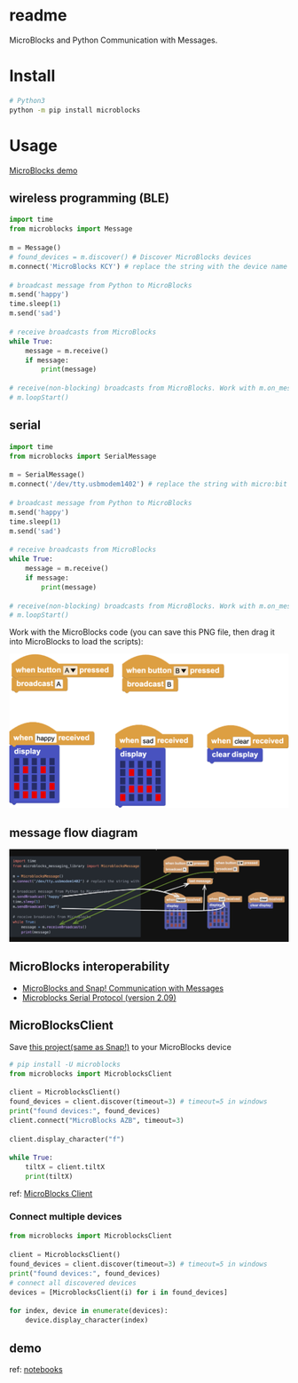 # readme

MicroBlocks and Python Communication with Messages.

# Install

```bash
# Python3
python -m pip install microblocks
```

# Usage

[MicroBlocks demo](https://microblocksfun.cn/run/microblocks.html#project=projectName%20%27%27%0A%0Amodule%20main%0Aauthor%20unknown%0Aversion%201%200%20%0Adescription%20%27%27%0A%0Ascript%20335%2093%20%7B%0AwhenBroadcastReceived%20%27sad%27%0A%27%5Bdisplay%3AmbDisplay%5D%27%2018284864%0A%7D%0A%0Ascript%2091%20116%20%7B%0AwhenBroadcastReceived%20%27happy%27%0A%27%5Bdisplay%3AmbDisplay%5D%27%2015237440%0A%7D%0A%0Ascript%20124%20309%20%7B%0AwhenStarted%0Aforever%20%7B%0A%20%20waitMillis%203000%0A%20%20sendBroadcast%20%27hello%20world%27%0A%7D%0A%7D%0A%0A%0Amodule%20%27LED%20Display%27%20Output%0Aauthor%20MicroBlocks%0Aversion%201%205%20%0Atags%20pixel%20matrix%20led%20tft%20%0Adescription%20%27Display%20primitives%20for%20the%205x5%20LED%20display%20on%20the%20BBC%20micro%3Abit%2C%20Calliope%20mini%20and%20M5Atom%20Matrix.%20Boards%20with%20TFT%20displays%20%28such%20as%20the%20Citilab%20ED1%20or%20the%20M5Stack%20family%29%20support%20these%20primitives%20with%20a%20simulated%20%22fat%20pixel%22%20display.%27%0Avariables%20_stop_scrolling_text%20%0A%0A%20%20spec%20%27%20%27%20%27%5Bdisplay%3AmbDisplay%5D%27%20%27display%20_%27%20%27microbitDisplay%27%2015237440%0A%20%20spec%20%27%20%27%20%27_set%20display%20color%27%20%27set%20display%20color%20_%27%20%27color%27%0A%20%20spec%20%27%20%27%20%27%5Bdisplay%3AmbDisplayOff%5D%27%20%27clear%20display%27%0A%20%20space%0A%20%20spec%20%27%20%27%20%27%5Bdisplay%3AmbPlot%5D%27%20%27plot%20x%20_%20y%20_%27%20%27num%20num%27%203%203%0A%20%20spec%20%27%20%27%20%27%5Bdisplay%3AmbUnplot%5D%27%20%27unplot%20x%20_%20y%20_%27%20%27num%20num%27%203%203%0A%20%20space%0A%20%20spec%20%27%20%27%20%27displayCharacter%27%20%27display%20character%20_%27%20%27str%27%20%27A%27%0A%20%20spec%20%27%20%27%20%27scroll_text%27%20%27scroll%20text%20_%20%3A%20pausing%20_%20ms%27%20%27str%20num%27%20%27HELLO%20ROSA%21%27%20100%0A%20%20spec%20%27%20%27%20%27stopScrollingText%27%20%27stop%20scrolling%27%0A%0Ato%20%27_set%20display%20color%27%20color%20%7B%0A%20%20callCustomCommand%20%27%5Bdisplay%3AmbSetColor%5D%27%20%28%27%5Bdata%3AmakeList%5D%27%20color%29%0A%7D%0A%0Ato%20displayCharacter%20s%20%7B%0A%20%20s%20%3D%20%28%27%5Bdata%3Ajoin%5D%27%20%27%27%20s%29%0A%20%20if%20%28%28size%20s%29%20%3D%3D%200%29%20%7B%0A%20%20%20%20%27%5Bdisplay%3AmbDisplayOff%5D%27%0A%20%20%20%20return%200%0A%20%20%7D%0A%20%20%27%5Bdisplay%3AmbDrawShape%5D%27%20%28%27%5Bdisplay%3AmbShapeForLetter%5D%27%20%28at%201%20s%29%29%0A%7D%0A%0Ato%20scroll_text%20text%20optionalDelay%20%7B%0A%20%20text%20%3D%20%28%27%5Bdata%3Ajoin%5D%27%20%27%27%20text%29%0A%20%20local%20%27delay%27%20100%0A%20%20if%20%28%28pushArgCount%29%20%3E%201%29%20%7B%0A%20%20%20%20delay%20%3D%20optionalDelay%0A%20%20%7D%0A%20%20_stop_scrolling_text%20%3D%20%28booleanConstant%20false%29%0A%20%20if%20%28%27Pico%3Aed%27%20%3D%3D%20%28boardType%29%29%20%7B%0A%20%20%20%20for%20position%20%28%28%28size%20text%29%20%2A%206%29%20%2B%2018%29%20%7B%0A%20%20%20%20%20%20if%20_stop_scrolling_text%20%7Breturn%200%7D%0A%20%20%20%20%20%20%27%5Bdisplay%3AmbDisplayOff%5D%27%0A%20%20%20%20%20%20%27%5Btft%3Atext%5D%27%20text%20%2817%20-%20position%29%200%20%28colorSwatch%20125%20125%20125%20255%29%201%20true%0A%20%20%20%20%20%20waitMillis%20%28delay%20%2F%202%29%0A%20%20%20%20%7D%0A%20%20%7D%20else%20%7B%0A%20%20%20%20for%20position%20%28%28%28size%20text%29%20%2A%206%29%20%2B%206%29%20%7B%0A%20%20%20%20%20%20if%20_stop_scrolling_text%20%7Breturn%200%7D%0A%20%20%20%20%20%20for%20i%20%28size%20text%29%20%7B%0A%20%20%20%20%20%20%20%20%27%5Bdisplay%3AmbDrawShape%5D%27%20%28%27%5Bdisplay%3AmbShapeForLetter%5D%27%20%28%27%5Bdata%3AunicodeAt%5D%27%20i%20text%29%29%20%28%28%28i%20%2A%206%29%20%2B%202%29%20-%20position%29%201%0A%20%20%20%20%20%20%7D%0A%20%20%20%20%20%20waitMillis%20delay%0A%20%20%20%20%7D%0A%20%20%7D%0A%7D%0A%0Ato%20stopScrollingText%20%7B%0A%20%20_stop_scrolling_text%20%3D%20%28booleanConstant%20true%29%0A%20%20waitMillis%2010%0A%20%20%27%5Bdisplay%3AmbDisplayOff%5D%27%0A%7D%0A%0A)

## wireless programming (BLE)

```python
import time
from microblocks import Message

m = Message()
# found_devices = m.discover() # Discover MicroBlocks devices
m.connect('MicroBlocks KCY') # replace the string with the device name

# broadcast message from Python to MicroBlocks
m.send('happy')
time.sleep(1)
m.send('sad')

# receive broadcasts from MicroBlocks
while True:
    message = m.receive()
    if message:
        print(message)

# receive(non-blocking) broadcasts from MicroBlocks. Work with m.on_message = <a function>
# m.loopStart()
```

## serial

```python
import time
from microblocks import SerialMessage

m = SerialMessage()
m.connect('/dev/tty.usbmodem1402') # replace the string with micro:bit port

# broadcast message from Python to MicroBlocks
m.send('happy')
time.sleep(1)
m.send('sad')

# receive broadcasts from MicroBlocks
while True:
    message = m.receive()
    if message:
        print(message)

# receive(non-blocking) broadcasts from MicroBlocks. Work with m.on_message = <a function>
# m.loopStart()
```

Work with the MicroBlocks code (you can save this PNG file, then drag it into MicroBlocks to load the scripts):

![](./allScripts147900.png)

## message flow diagram

![](./MicroBlocks-Python-Communication.jpg)

## MicroBlocks interoperability

- [MicroBlocks and Snap! Communication with Messages](https://wiki.microblocks.fun/snap/microblocks_snap_messaging)
- [Microblocks Serial Protocol (version 2.09)](https://bitbucket.org/john_maloney/smallvm/src/master/misc/SERIAL_PROTOCOL.md)

## MicroBlocksClient

Save [this project(same as Snap!)](https://microblocksfun.cn/run/microblocks.html#project=https://wwj718.github.io/post/img/MicroBlocks-server-dynatalk.ubp) to your MicroBlocks device

```py
# pip install -U microblocks
from microblocks import MicroblocksClient

client = MicroblocksClient()
found_devices = client.discover(timeout=3) # timeout=5 in windows
print("found devices:", found_devices)
client.connect("MicroBlocks AZB", timeout=3)

client.display_character("f")

while True:
    tiltX = client.tiltX
    print(tiltX)
```

ref: [MicroBlocks Client](https://wwj718.github.io/post/%E7%BC%96%E7%A8%8B/snap-microblocks-client/)

### Connect multiple devices

```py
from microblocks import MicroblocksClient

client = MicroblocksClient()
found_devices = client.discover(timeout=3) # timeout=5 in windows
print("found devices:", found_devices)
# connect all discovered devices
devices = [MicroblocksClient(i) for i in found_devices]

for index, device in enumerate(devices):
    device.display_character(index)
```

## demo

ref: [notebooks](./notebooks)